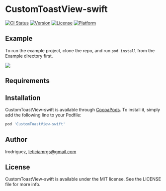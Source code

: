 # CustomToastView-swift

[![CI Status](https://img.shields.io/travis/lrodriguez@codigodelsur.com/CustomToastView-swift.svg?style=flat)](https://travis-ci.org/lrodriguez@codigodelsur.com/CustomToastView-swift)
[![Version](https://img.shields.io/cocoapods/v/CustomToastView-swift.svg?style=flat)](https://cocoapods.org/pods/CustomToastView-swift)
[![License](https://img.shields.io/cocoapods/l/CustomToastView-swift.svg?style=flat)](https://cocoapods.org/pods/CustomToastView-swift)
[![Platform](https://img.shields.io/cocoapods/p/CustomToastView-swift.svg?style=flat)](https://cocoapods.org/pods/CustomToastView-swift)

## Example

To run the example project, clone the repo, and run `pod install` from the Example directory first.

![](libraryUsage.gif)

## Requirements

## Installation

CustomToastView-swift is available through [CocoaPods](https://cocoapods.org). To install
it, simply add the following line to your Podfile:

```ruby
pod 'CustomToastView-swift'
```

## Author

lrodriguez, leticiamrgs@gmail.com

## License

CustomToastView-swift is available under the MIT license. See the LICENSE file for more info.
